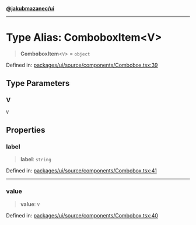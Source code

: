 [**@jakubmazanec/ui**](../README.md)

---

# Type Alias: ComboboxItem\<V\>

> **ComboboxItem**\<`V`\> = `object`

Defined in:
[packages/ui/source/components/Combobox.tsx:39](https://github.com/jakubmazanec/tools/blob/d956cf350ae3e6bad1df754a19dfbabb088c1451/packages/ui/source/components/Combobox.tsx#L39)

## Type Parameters

### V

`V`

## Properties

### label

> **label**: `string`

Defined in:
[packages/ui/source/components/Combobox.tsx:41](https://github.com/jakubmazanec/tools/blob/d956cf350ae3e6bad1df754a19dfbabb088c1451/packages/ui/source/components/Combobox.tsx#L41)

---

### value

> **value**: `V`

Defined in:
[packages/ui/source/components/Combobox.tsx:40](https://github.com/jakubmazanec/tools/blob/d956cf350ae3e6bad1df754a19dfbabb088c1451/packages/ui/source/components/Combobox.tsx#L40)
